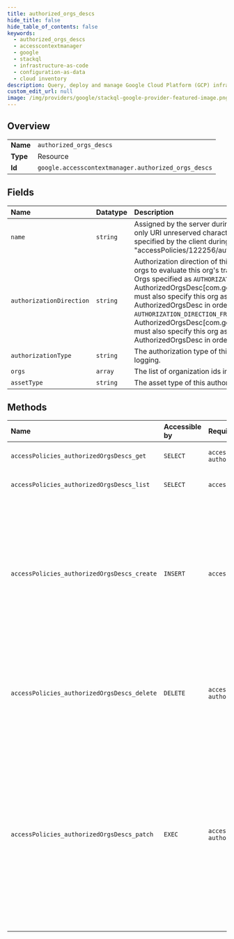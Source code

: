```yaml
---
title: authorized_orgs_descs
hide_title: false
hide_table_of_contents: false
keywords:
  - authorized_orgs_descs
  - accesscontextmanager
  - google    
  - stackql
  - infrastructure-as-code
  - configuration-as-data
  - cloud inventory
description: Query, deploy and manage Google Cloud Platform (GCP) infrastructure and resources using SQL
custom_edit_url: null
image: /img/providers/google/stackql-google-provider-featured-image.png
---
```

  
    

## Overview
<table><tbody>
<tr><td><b>Name</b></td><td><code>authorized_orgs_descs</code></td></tr>
<tr><td><b>Type</b></td><td>Resource</td></tr>
<tr><td><b>Id</b></td><td><code>google.accesscontextmanager.authorized_orgs_descs</code></td></tr>
</tbody></table>

## Fields
| Name | Datatype | Description |
|:-----|:---------|:------------|
| `name` | `string` | Assigned by the server during creation. The last segment has an arbitrary length and has only URI unreserved characters (as defined by [RFC 3986 Section 2.3](https://tools.ietf.org/html/rfc3986#section-2.3)). Should not be specified by the client during creation. Example: "accessPolicies/122256/authorizedOrgs/b3-BhcX_Ud5N" |
| `authorizationDirection` | `string` | Authorization direction of this authorization relationship. i.e. Whether to allow specified orgs to evaluate this org's traffic, or allow specified orgs' traffic to be evaluated by this org. Orgs specified as `AUTHORIZATION_DIRECTION_TO` in this AuthorizedOrgsDesc[com.google.identity.accesscontextmanager.v1.AuthorizedOrgsDesc] must also specify this org as the `AUTHORIZATION_DIRECTION_FROM` in their own AuthorizedOrgsDesc in order for this relationship to take effect. Orgs specified as `AUTHORIZATION_DIRECTION_FROM` in this AuthorizedOrgsDesc[com.google.identity.accesscontextmanager.v1.AuthorizedOrgsDesc] must also specify this org as the `AUTHORIZATION_DIRECTION_TO` in their own AuthorizedOrgsDesc in order for this relationship to take effect. |
| `authorizationType` | `string` | The authorization type of this authorized orgs desc. e.g.authorization, troubleshooting or logging. |
| `orgs` | `array` | The list of organization ids in this AuthorizedOrgsDesc. |
| `assetType` | `string` | The asset type of this authorized orgs desc. e.g. device, credential strength. |
## Methods
| Name | Accessible by | Required Params | Description |
|:-----|:--------------|:----------------|:------------|
| `accessPolicies_authorizedOrgsDescs_get` | `SELECT` | `accessPoliciesId, authorizedOrgsDescsId` | Gets a authorized orgs desc based on the resource name. |
| `accessPolicies_authorizedOrgsDescs_list` | `SELECT` | `accessPoliciesId` | Lists all authorized orgs descs for an access policy. |
| `accessPolicies_authorizedOrgsDescs_create` | `INSERT` | `accessPoliciesId` | Creates a authorized orgs desc. The long-running operation from this RPC has a successful status after the authorized orgs desc propagates to long-lasting storage. If a authorized orgs desc contains errors, an error response is returned for the first error encountered. The name of this `AuthorizedOrgsDesc` will be assigned during creation. |
| `accessPolicies_authorizedOrgsDescs_delete` | `DELETE` | `accessPoliciesId, authorizedOrgsDescsId` | Deletes a authorized orgs desc based on the resource name. The long-running operation from this RPC has a successful status after the authorized orgs desc is removed from long-lasting storage. |
| `accessPolicies_authorizedOrgsDescs_patch` | `EXEC` | `accessPoliciesId, authorizedOrgsDescsId` | Updates a authorized orgs desc. The long-running operation from this RPC has a successful status after the authorized orgs desc propagates to long-lasting storage. If a authorized orgs desc contains errors, an error response is returned for the first error encountered. Only the organization list in `AuthorizedOrgsDesc` can be updated. The name, authorization_type, asset_type and authorization_direction cannot be updated. |
